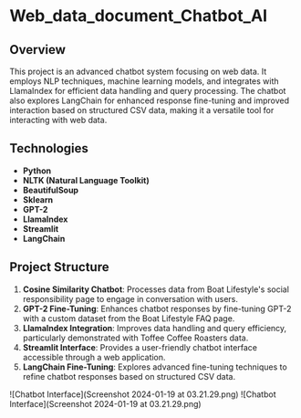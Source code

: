 # Web_data_document_Chatbot_AI

## Overview
This project is an advanced chatbot system focusing on web data. It employs NLP techniques, machine learning models, and integrates with LlamaIndex for efficient data handling and query processing. The chatbot also explores LangChain for enhanced response fine-tuning and improved interaction based on structured CSV data, making it a versatile tool for interacting with web data.

## Technologies
- **Python**
- **NLTK (Natural Language Toolkit)**
- **BeautifulSoup**
- **Sklearn**
- **GPT-2**
- **LlamaIndex**
- **Streamlit**
- **LangChain**

## Project Structure
1. **Cosine Similarity Chatbot**: Processes data from Boat Lifestyle's social responsibility page to engage in conversation with users.
2. **GPT-2 Fine-Tuning**: Enhances chatbot responses by fine-tuning GPT-2 with a custom dataset from the Boat Lifestyle FAQ page.
3. **LlamaIndex Integration**: Improves data handling and query efficiency, particularly demonstrated with Toffee Coffee Roasters data.
4. **Streamlit Interface**: Provides a user-friendly chatbot interface accessible through a web application.
5. **LangChain Fine-Tuning**: Explores advanced fine-tuning techniques to refine chatbot responses based on structured CSV data.



![Chatbot Interface](Screenshot 2024-01-19 at 03.21.29.png)
![Chatbot Interface](Screenshot 2024-01-19 at 03.21.29.png)

